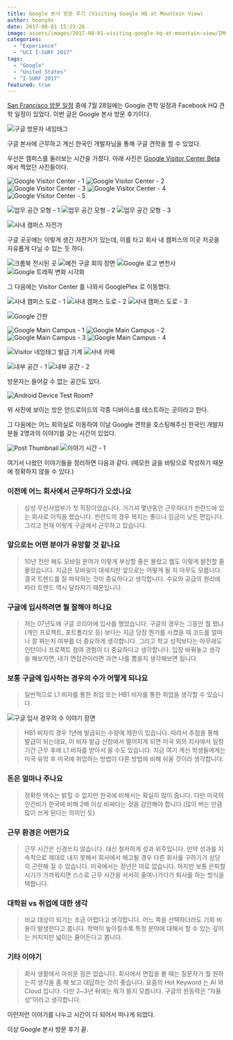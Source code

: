 ```yaml
---
title: Google 본사 방문 후기 (Visiting Google HQ at Mountain View)
author: hoony9x
date: 2017-08-01 15:23:26
image: assets/images/2017-08-01-visiting-google-hq-at-mountain-view/IMG_0188.jpg
categories:
  - "Experience"
  - "UCI I-SURF 2017"
tags:
  - "Google"
  - "United States"
  - "I-SURF 2017"
featured: true
---
```


[San Francisco 방문 일정](/united-states-2017-6th-week) 중에 7월 28일에는 Google 견학 일정과 Facebook HQ 견학 일정이 있었다.
이번 글은 Google 본사 방문 후기이다.

<!-- more -->

![구글 방문자 네임태그](/assets/images/2017-08-01-visiting-google-hq-at-mountain-view/IMG_0082.jpg)

구글 본사에 근무하고 계신 한국인 개발자님을 통해 구글 견학을 할 수 있었다.

우선은 캠퍼스를 둘러보는 시간을 가졌다. 아래 사진은 [Google Visitor Center Beta](https://goo.gl/maps/eYva4yNqtcF2) 에서 찍었던 사진들이다.

![Google Visitor Center - 1](/assets/images/2017-08-01-visiting-google-hq-at-mountain-view/IMG_0120.jpg)
![Google Visitor Center - 2](/assets/images/2017-08-01-visiting-google-hq-at-mountain-view/IMG_0121.jpg)
![Google Visitor Center - 3](/assets/images/2017-08-01-visiting-google-hq-at-mountain-view/IMG_0122.jpg)
![Google Visitor Center - 4](/assets/images/2017-08-01-visiting-google-hq-at-mountain-view/IMG_0123.jpg)
![Google Visitor Center - 5](/assets/images/2017-08-01-visiting-google-hq-at-mountain-view/IMG_0124.jpg)

![업무 공간 모형 - 1](/assets/images/2017-08-01-visiting-google-hq-at-mountain-view/IMG_0131-1.jpg)
![업무 공간 모형 - 2](/assets/images/2017-08-01-visiting-google-hq-at-mountain-view/IMG_0132-2.jpg)
![업무 공간 모형 - 3](/assets/images/2017-08-01-visiting-google-hq-at-mountain-view/IMG_0133-2.jpg)

![사내 캠퍼스 자전가](/assets/images/2017-08-01-visiting-google-hq-at-mountain-view/IMG_0137.jpg)

구글 곳곳에는 이렇게 생긴 자전거가 있는데, 이를 타고 회사 내 캠퍼스의 이곳 저곳을 자유롭게 다닐 수 있는 듯 하다.

![크롬북 전시된 곳](/assets/images/2017-08-01-visiting-google-hq-at-mountain-view/IMG_0142.jpg)
![예전 구글 회의 장면](/assets/images/2017-08-01-visiting-google-hq-at-mountain-view/IMG_0144-1.jpg)
![Google 로고 변천사](/assets/images/2017-08-01-visiting-google-hq-at-mountain-view/IMG_0146.jpg)
![Google 트래픽 변화 시각화](/assets/images/2017-08-01-visiting-google-hq-at-mountain-view/IMG_0151.jpg)

그 다음에는 Visitor Center 를 나와서 GooglePlex 로 이동했다.

![사내 캠퍼스 도로 - 1](/assets/images/2017-08-01-visiting-google-hq-at-mountain-view/IMG_0154.jpg)
![사내 캠퍼스 도로 - 2](/assets/images/2017-08-01-visiting-google-hq-at-mountain-view/IMG_0155.jpg)
![사내 캠퍼스 도로 - 3](/assets/images/2017-08-01-visiting-google-hq-at-mountain-view/IMG_0156.jpg)

![Google 간판](/assets/images/2017-08-01-visiting-google-hq-at-mountain-view/IMG_0159.jpg)

![Google Main Campus - 1](/assets/images/2017-08-01-visiting-google-hq-at-mountain-view/IMG_0160.jpg)
![Google Main Campus - 2](/assets/images/2017-08-01-visiting-google-hq-at-mountain-view/IMG_0170.jpg)
![Google Main Campus - 3](/assets/images/2017-08-01-visiting-google-hq-at-mountain-view/IMG_0162.jpg)
![Google Main Campus - 4](/assets/images/2017-08-01-visiting-google-hq-at-mountain-view/IMG_0161.jpg)

![Visitor 네임태그 발급 기계](/assets/images/2017-08-01-visiting-google-hq-at-mountain-view/IMG_0180.jpg)
![사내 카페](/assets/images/2017-08-01-visiting-google-hq-at-mountain-view/IMG_0181.jpg)

![내부 공간 - 1](/assets/images/2017-08-01-visiting-google-hq-at-mountain-view/IMG_0182.jpg)
![내부 공간 - 2](/assets/images/2017-08-01-visiting-google-hq-at-mountain-view/IMG_0183.jpg)

방문자는 들어갈 수 없는 공간도 있다.

![Android Device Test Room?](/assets/images/2017-08-01-visiting-google-hq-at-mountain-view/IMG_0184.jpg)

위 사진에 보이는 방은 안드로이드의 각종 디바이스를 테스트하는 곳이라고 한다.

그 다음에는 어느 회의실로 이동하여 이날 Google 견학을 호스팅해주신 한국인 개발자분들 2명과의 이야기를 갖는 시간이 있었다.

![Post Thumbnail](/assets/images/2017-08-01-visiting-google-hq-at-mountain-view/IMG_0188-1.jpg)
![이야기 시간 - 1](/assets/images/2017-08-01-visiting-google-hq-at-mountain-view/IMG_0190.jpg)

여기서 나왔던 이야기들을 정리하면 다음과 같다. (메모한 글을 바탕으로 작성하기 때문에 정확하지 않을 수 있다.)

### 이전에 어느 회사에서 근무하다가 오셨나요

> 삼성 무선사업부가 첫 직장이었습니다. 거기셔 몇년동안 근무하다가 핀란드에 있는 회사로 이직을 했습니다.
> 핀란드의 경우 복지는 좋으나 임금이 낮은 편입니다. 그리고 현재 이렇게 구글에서 근무하고 있습니다.

### 앞으로는 어떤 분야가 유망할 것 같나요

> 10년 전만 해도 모바일 분야가 이렇게 부상할 줄은 몰랐고 웹도 이렇게 발전할 줄 몰랐습니다.
> 지금은 모바일이 대세지만 앞으로는 어떻게 될 지 아무도 모릅니다.
> 결국 트렌드를 잘 파악하는 것이 중요하다고 생각합니다. 수요와 공급의 원리에 따라 트렌드 역시 달라지기 때문입니다.

### 구글에 입사하려면 뭘 잘해야 하나요

> 저는 07년도에 구글 코리아에 입사를 했었습니다.
> 구글의 경우는 그동안 뭘 했냐(개인 프로젝트, 포트폴리오 등) 보다는 지금 당장 뭔가를 시켰을 때 코드를 얼마나 잘 짜는지 여부를 더 중요하게 생각합니다.
> 그리고 학교 성적보다는 아무래도 인턴이나 프로젝트 참여 경험이 더 중요하다고 생각합니다.
> 입장 바꿔놓고 생각을 해보자면, 내가 면접관이라면 과연 나를 뽑을지 생각해보면 됩니다.

### 보통 구글에 입사하는 경우의 수가 어떻게 되나요

> 일반적으로 L1 비자를 통한 취업 또는 HB1 비자를 통한 취업을 생각할 수 있습니다.

![구글 입사 경우의 수 이야기 장면](/assets/images/2017-08-01-visiting-google-hq-at-mountain-view/------.jpeg)

> HB1 비자의 경우 1년에 발급되는 수량에 제한이 있습니다.
> 따라서 추첨을 통해 발급이 되는데요, 이 비자 발급 신청에서 떨어지게 되면 미국 외의 지사에서 일정 기간 근무 후에 L1 비자를 받아서 올 수도 있습니다.
> 지금 여기 계신 학생들에게는 미국 유학 후 미국에 취업하는 방법이 다른 방법에 비해 쉬울 것이라 생각합니다.

### 돈은 얼마나 주나요

> 정확한 액수는 밝힐 수 없지만 한국에 비해서는 확실히 많이 줍니다.
> 다만 미국의 인건비가 한국에 비해 2배 이상 비싸다는 것을 감안해야 합니다.(많이 버는 만큼 많이 쓰게 된다는 의미인 듯)

### 근무 환경은 어떤가요

> 근무 시간은 신경쓰지 않습니다. 대신 철저하게 성과 위주입니다.
> 만약 성과를 지속적으로 제대로 내지 못해서 회사에서 해고될 경우 다른 회사를 구하기가 상당히 곤란해 질 수 있습니다.
> 미국에서는 정년은 따로 없습니다. 하지만 보통 은퇴할 시기가 가까워지면 스스로 근무 시간을 서서히 줄여나가다가 퇴사를 하는 방식을 택합니다.

### 대학원 vs 취업에 대한 생각

> 비교 대상이 되기는 조금 어렵다고 생각합니다. 어느 쪽을 선택하더라도 기회 비용이 발생한다고 봅니다.
> 학력이 높아질수록 특정 분야에 대해서 할 수 있는 깊이는 커지지만 넓이는 줄어든다고 봅니다.

### 기타 이야기

> 회사 생활에서 아쉬운 점은 없습니다.
> 회사에서 면접을 볼 때는 질문자가 뭘 원하는지 생각을 좀 해 보고 대답하는 것이 좋습니다.
> 요즘의 Hot Keyword 는 AI 와 Cloud 입니다. 다만 2~3년 뒤에는 뭐가 뜰지 모릅니다.
> 구글의 원동력은 “자율성”이라고 생각합니다.

이런저런 이야기를 나누고 시간이 다 되어서 떠나게 되었다.

이상 Google 본사 방문 후기 끝.
